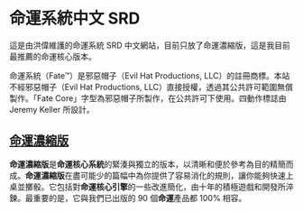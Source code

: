 # 命運系統中文 SRD

這是由洪偉維護的命運系統 SRD 中文網站，目前只放了命運濃縮版，這是我目前最推薦的命運核心版本。

命運系統（Fate™）是邪惡帽子（Evil Hat Productions, LLC）的註冊商標。本站不經邪惡帽子（Evil Hat Productions, LLC）直接授權，透過其公共許可範圍無償製作。「Fate Core」字型為邪惡帽子所製作，在公共許可下使用。四動作標誌由 Jeremy Keller 所設計。

## [命運濃縮版](introduction)

**命運濃縮版**是**命運核心系統**的緊湊與獨立的版本，以清晰和便於參考為目的精簡而成。**命運濃縮版**在盡可能少的篇幅中為你提供了容易消化的規則，讓你能夠快速上桌並擲骰。它包括對**命運核心引擎**的一些改進簡化，由十年的積極遊戲和開發所淬鍊。最重要的是，它與我們已出版的 90 個**命運**產品都 100% 相容。
